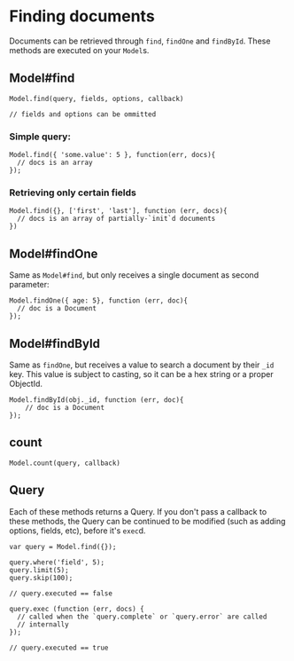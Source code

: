 
Finding documents
=================

Documents can be retrieved through `find`, `findOne` and `findById`. These
methods are executed on your `Model`s.

## Model#find

    Model.find(query, fields, options, callback)

    // fields and options can be ommitted

### Simple query:

    Model.find({ 'some.value': 5 }, function(err, docs){
      // docs is an array
    });

### Retrieving only certain fields

    Model.find({}, ['first', 'last'], function (err, docs){
      // docs is an array of partially-`init`d documents
    })

## Model#findOne

Same as `Model#find`, but only receives a single document as second parameter:

    Model.findOne({ age: 5}, function (err, doc){
      // doc is a Document
    });

## Model#findById

Same as `findOne`, but receives a value to search a document by their `_id`
key. This value is subject to casting, so it can be a hex string or a proper 
ObjectId.

    Model.findById(obj._id, function (err, doc){
        // doc is a Document
    });

## count

    Model.count(query, callback)

## Query

Each of these methods returns a Query. If you don't pass a callback to these
methods, the Query can be continued to be modified (such as adding options,
fields, etc), before it's `exec`d.

    var query = Model.find({});

    query.where('field', 5);
    query.limit(5);
    query.skip(100);

    // query.executed == false

    query.exec (function (err, docs) {
      // called when the `query.complete` or `query.error` are called
      // internally
    });
    
    // query.executed == true
